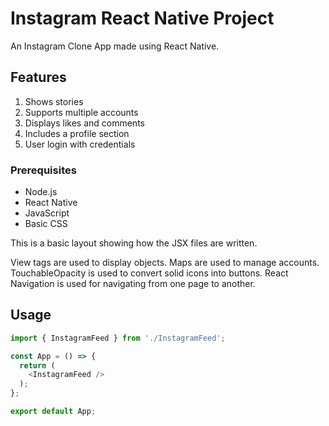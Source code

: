 # Instagram React Native Project

An Instagram Clone App made using React Native.

## Features
1. Shows stories
2. Supports multiple accounts
3. Displays likes and comments
4. Includes a profile section
5. User login with credentials

### Prerequisites
- Node.js
- React Native
- JavaScript
- Basic CSS

This is a basic layout showing how the JSX files are written.

View tags are used to display objects.
Maps are used to manage accounts.
TouchableOpacity is used to convert solid icons into buttons.
React Navigation is used for navigating from one page to another.



## Usage
```javascript
import { InstagramFeed } from './InstagramFeed';

const App = () => {
  return (
    <InstagramFeed />
  );
};

export default App;

